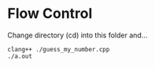 # Flow Control
Change directory (cd) into this folder and...
```
clang++ ./guess_my_number.cpp
./a.out
```